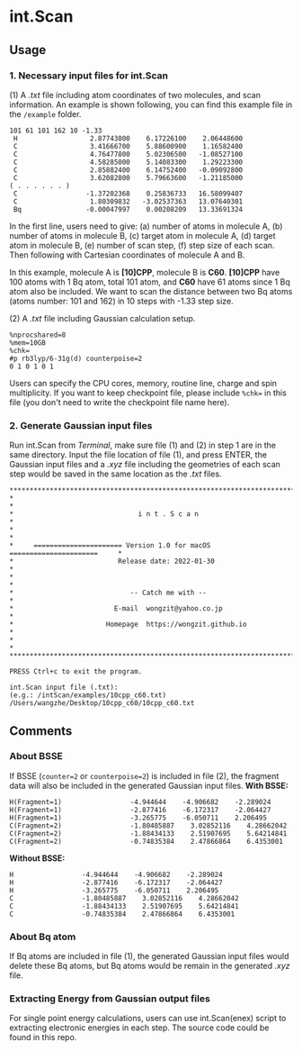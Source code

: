 # int.Scan

## Usage

### 1. Necessary input files for int.Scan

(1) A *.txt* file including atom coordinates of two molecules, and scan information. An example is shown following, you can find this example file in the `/example` folder.

```
101 61 101 162 10 -1.33
 H                  2.87743800    6.17226100    2.06448600
 C                  3.41666700    5.88600900    1.16582400
 C                  4.76477800    5.02306500   -1.08527100
 C                  4.58285000    5.14083300    1.29223300
 C                  2.85882400    6.14752400   -0.09092800
 C                  3.62082800    5.79663600   -1.21185000
( . . . . . . )
 C                 -1.37202368    0.25836733   16.58099407
 C                  1.80309832   -3.02537363   13.07640301
 Bq                -0.00047997    0.00208209   13.33691324
```

In the first line, users need to give: (a) number of atoms in molecule A, (b) number of atoms in molecule B, (c) target atom in molecule A, (d) target atom in molecule B, (e) number of scan step, (f) step size of each scan. Then following with Cartesian coordinates of molecule A and B.

In this example, molecule A is **[10]CPP**, molecule B is **C60**. **[10]CPP** have 100 atoms with 1 Bq atom, total 101 atom, and **C60** have 61 atoms since 1 Bq atom also be included. We want to scan the distance between two Bq atoms (atoms number: 101 and 162) in 10 steps with -1.33 step size.

(2) A *.txt* file including Gaussian calculation setup.
```
%nprocshared=8
%mem=10GB
%chk=
#p rb3lyp/6-31g(d) counterpoise=2
0 1 0 1 0 1
```

Users can specify the CPU cores, memory, routine line, charge and spin multiplicity. If you want to keep checkpoint file, please include `%chk=` in this file (you don't need to write the checkpoint file name here).

### 2. Generate Gaussian input files

Run int.Scan from *Terminal*, make sure file (1) and (2) in step 1 are in the same directory. Input the file location of file (1), and press ENTER, the Gaussian input files and a *.xyz* file including the geometries of each scan step would be saved in the same location as the *.txt* files.

```
*******************************************************************************
*                                                                             *
*                               i n t . S c a n                               *
*                                                                             *
*     ====================== Version 1.0 for macOS ======================     *
*                          Release date: 2022-01-30                           *
*                                                                             *
*                             -- Catch me with --                             *
*                         E-mail  wongzit@yahoo.co.jp                         *
*                       Homepage  https://wongzit.github.io                   *
*                                                                             *
*******************************************************************************

PRESS Ctrl+c to exit the program.

int.Scan input file (.txt):
(e.g.: /intScan/examples/10cpp_c60.txt)
/Users/wangzhe/Desktop/10cpp_c60/10cpp_c60.txt
```

## Comments

### About BSSE
If BSSE (`counter=2` or `counterpoise=2`) is included in file (2), the fragment data will also be included in the generated Gaussian input files.
**With BSSE:**
```
H(Fragment=1)                 -4.944644    -4.906682    -2.289024
H(Fragment=1)                 -2.877416    -6.172317    -2.064427
H(Fragment=1)                 -3.265775    -6.050711    2.206495
C(Fragment=2)                 -1.80485887    3.02852116    4.28662042
C(Fragment=2)                 -1.88434133    2.51907695    5.64214841
C(Fragment=2)                 -0.74835384    2.47866864    6.4353001
```
**Without BSSE:**
```
H                 -4.944644    -4.906682    -2.289024
H                 -2.877416    -6.172317    -2.064427
H                 -3.265775    -6.050711    2.206495
C                 -1.80485887    3.02852116    4.28662042
C                 -1.88434133    2.51907695    5.64214841
C                 -0.74835384    2.47866864    6.4353001
```

### About Bq atom
If Bq atoms are included in file (1), the generated Gaussian input files would delete these Bq atoms, but Bq atoms would be remain in the generated *.xyz* file.

### Extracting Energy from Gaussian output files
For single point energy calculations, users can use int.Scan(enex) script to extracting electronic energies in each step. The source code could be found in this repo.
